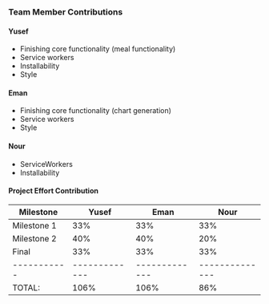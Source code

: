 
### Team Member Contributions

#### Yusef

* Finishing core functionality (meal functionality)
* Service workers
* Installability
* Style

#### Eman

* Finishing core functionality (chart generation)
* Service workers
* Style

#### Nour

* ServiceWorkers
* Installability

#### Project Effort Contribution

Milestone   | Yusef | Eman | Nour
----------- | ------------- | ------------- | --------------
Milestone 1 | 33%            | 33%            | 33%
Milestone 2 | 40%            | 40%            | 20%
Final       | 33%            | 33%            | 33%
----------- | ------------- | ------------- | --------------
TOTAL:      | 106%      | 106%      | 86%
